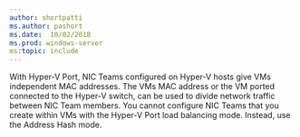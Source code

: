 ```yaml
---
author: shortpatti
ms.author: pashort
ms.date:  10/02/2018
ms.prod: windows-server
ms:topic: include
---
```


With Hyper-V Port, NIC Teams configured on Hyper-V hosts give VMs independent MAC addresses.  The VMs MAC address or the VM ported connected to the Hyper-V switch, can be used to divide network traffic between NIC Team members. You cannot configure NIC Teams that you create within VMs with the Hyper-V Port load balancing mode. Instead, use the Address Hash mode. 